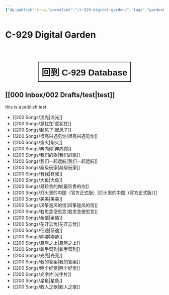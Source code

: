 ```yaml
---
{"dg-publish":true,"permalink":"/c-929-digital-garden/","tags":"gardenEntry"}
---
```


# C-929 Digital Garden

<div style="display: flex; justify-content: center; cursor: pointer;"> 
	<a href="https://c929-song.super.site/" target="_blank"> 
		<button style=" font-size: 28px; padding: 10px; height: fit-content; margin-top: 50px; background: var(--text-accent); font-weight: 600; color: var(--text-on-accent); "> 
			回到 C-929 Database 
		</button> 
	</a>
 </div>

## [[000 Inbox/002 Drafts/test\|test]] 

this is a publish test

- [[200 Songs/流光\|流光]]
- [[200 Songs/意犹在\|意犹在]]
- [[200 Songs/起风了\|起风了]]
- [[200 Songs/很高兴遇见你\|很高兴遇见你]]
- [[200 Songs/焰火\|焰火]]
- [[200 Songs/奔向你\|奔向你]]
- [[200 Songs/我们的歌\|我们的歌]]
- [[200 Songs/我们一起远航\|我们一起远航]]
- [[200 Songs/超级玩家\|超级玩家]]
- [[200 Songs/有我\|有我]]
- [[200 Songs/大鱼\|大鱼]]
- [[200 Songs/最珍贵的你\|最珍贵的你]]
- [[200 Songs/灯火里的中国（官方正式版）\|灯火里的中国（官方正式版）]]
- [[200 Songs/美美\|美美]]
- [[200 Songs/风筝是风的信\|风筝是风的信]]
- [[200 Songs/若思念便思念\|若思念便思念]]
- [[200 Songs/余情\|余情]]
- [[200 Songs/花开忘忧\|花开忘忧]]
- [[200 Songs/征途\|征途]]
- [[200 Songs/卿卿\|卿卿]]
- [[200 Songs/悬崖之上\|悬崖之上]]
- [[200 Songs/新手驾到\|新手驾到]]
- [[200 Songs/光亮\|光亮]]
- [[200 Songs/我的答案\|我的答案]]
- [[200 Songs/睡个好觉\|睡个好觉]]
- [[200 Songs/光字片\|光字片]]
- [[200 Songs/星鱼\|星鱼]]
- [[200 Songs/鲛人之歌\|鲛人之歌]]



